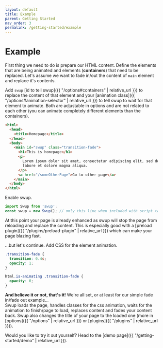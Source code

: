 ```yaml
---
layout: default
title: Example
parent: Getting Started
nav_order: 3
permalink: /getting-started/example
---
```

# Example
First thing we need to do is prepare our HTML content. 
Define the elements that are being animated and elements (**containers**) that need to be replaced.
Let's assume we want to fade in/out the content of `main` element and replace it's contents.

Add `swup` [id to tell swup]({{ "/options#containers" | relative_url }}) to replace the content of that element
and your [animation class]({{ "/options#animation-selector" | relative_url }}) to tell swup to wait for that element to animate.
Both are adjustable in options and are not related to each other (you can animate completely different elements than the containers).

```html
<html>
  <head>
    <title>Homepage</title>
  </head>
  <body>
    <main id="swup" class="transition-fade">
      <h1>This is homepage</h1>
      <p>
        Lorem ipsum dolor sit amet, consectetur adipiscing elit, sed do eiusmod tempor incididunt ut
        labore et dolore magna aliqua.
      </p>
      <a href="/someOtherPage">Go to other page</a>
    </main>
  </body>
</html>
```

Enable swup.

```javascript
import Swup from 'swup';
const swup = new Swup(); // only this line when included with script tag
```

At this point your page is already enhanced as swup will stop the page from reloading and replace the content.
This is especially good with a [preload plugin]({{ "/plugins/preload-plugin" | relative_url }}) which can make your page blazing fast.

...but let's continue. Add CSS for the element animation.

```css
.transition-fade {
  transition: 0.4s;
  opacity: 1;
}

html.is-animating .transition-fade {
  opacity: 0;
}
```

**And believe it or not, that's it!**
We're all set, or at least for our simple fade in/fade out example…  
Swup loads the page, handles classes for the css animation, waits for the animation to finish/page to load, replaces content and fades your content back.
Swup also changes the title of your page to the loaded one (more in [options]({{ "/options" | relative_url }}) or [plugins]({{ "/plugins" | relative_url }})).

Would you like to try it out yourself? Head to the [demo page]({{ "/getting-started/demo" | relative_url }}).

